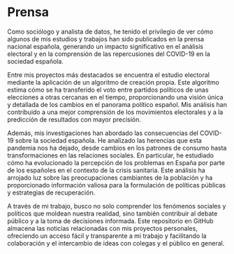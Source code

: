 # Prensa
Como sociólogo y analista de datos, he tenido el privilegio de ver cómo algunos de mis estudios y trabajos han sido publicados en la prensa nacional española, generando un impacto significativo en el análisis electoral y en la comprensión de las repercusiones del COVID-19 en la sociedad española.

Entre mis proyectos más destacados se encuentra el estudio electoral mediante la aplicación de un algoritmo de creación propia. Este algoritmo estima cómo se ha transferido el voto entre partidos políticos de unas elecciones a otras cercanas en el tiempo, proporcionando una visión única y detallada de los cambios en el panorama político español. Mis análisis han contribuido a una mejor comprensión de los movimientos electorales y a la predicción de resultados con mayor precisión.

Además, mis investigaciones han abordado las consecuencias del COVID-19 sobre la sociedad española. He analizado las herencias que esta pandemia nos ha dejado, desde cambios en los patrones de consumo hasta transformaciones en las relaciones sociales. En particular, he estudiado cómo ha evolucionado la percepción de los problemas en España por parte de los españoles en el contexto de la crisis sanitaria. Este análisis ha arrojado luz sobre las preocupaciones cambiantes de la población y ha proporcionado información valiosa para la formulación de políticas públicas y estrategias de recuperación.

A través de mi trabajo, busco no solo comprender los fenómenos sociales y políticos que moldean nuestra realidad, sino también contribuir al debate público y a la toma de decisiones informada. Este repositorio en GitHub almacena las noticias relacionadas con mis proyectos personales, ofreciendo un acceso fácil y transparente a mi trabajo y facilitando la colaboración y el intercambio de ideas con colegas y el público en general.
